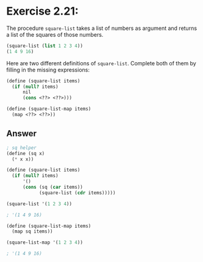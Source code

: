 # Exercise 2.21: 
The procedure `square-list` takes a list of numbers as argument and returns a list of the squares of those numbers.

```scheme
(square-list (list 1 2 3 4))
(1 4 9 16)
```

Here are two different definitions of `square-list`. Complete both of them by filling in the missing expressions:

```scheme
(define (square-list items)
  (if (null? items)
      nil
      (cons <??> <??>)))

(define (square-list-map items)
  (map <??> <??>))

```

## Answer 
```scheme
; sq helper
(define (sq x)
  (* x x))

(define (square-list items)
  (if (null? items)
      '()
      (cons (sq (car items))
            (square-list (cdr items)))))

(square-list '(1 2 3 4))

; '(1 4 9 16)

(define (square-list-map items)
  (map sq items))

(square-list-map '(1 2 3 4))

; '(1 4 9 16)

```